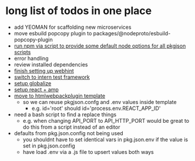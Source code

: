 # long list of todos in one place

  - add YEOMAN for scaffolding new microservices
  - move esbuild popcopy plugin to packages/@nodeproto/esbuild-popcopy-plugin
  - [run npm via script to provide some default node options for all pkgjson scripts](https://nodejs.org/api/cli.html)
  - error handling
  - review installed dependencies
  - [finish setting up webhint](https://github.com/webhintio/hint/blob/main/packages/hint/docs/user-guide/hints/index.md)
  - [switch to intern test framework](https://github.com/theintern/intern)
  - [setup globalize](https://github.com/globalizejs/globalize/tree/master/examples/node-npm)
  - [setup react + amp](https://medium.com/@rtymchyk/react-amp-modern-approach-e45de3fe84c7)
  - [move to htmlwebpackplugin template](https://github.com/jantimon/html-webpack-plugin#writing-your-own-templates)
    - so we can reuse pkgjson.confg and .env values inside template
      - e.g. id='root' should id='process.env.REACT_APP_ID'
  - need a bash script to find a replace things
    - e.g. when changing API_PORT to API_HTTP_PORT would be great to do this from a script instead of an editor
  - defaults from pkg.json.config not being used
    - you shouldnt have to set identical vars in pkg.json.env if the value is set in pkg.json.config
    - have load .env via a .js file to upsert values both ways
